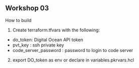 ## Workshop 03

How to build
1. Create terraform.tfvars with the following: 
  - do_token: Digital Ocean API token
  - pvt_key : ssh private key
  - code_server_password : password to login to code server


2. export DO_token as env or declare in variables.pkrvars.hcl